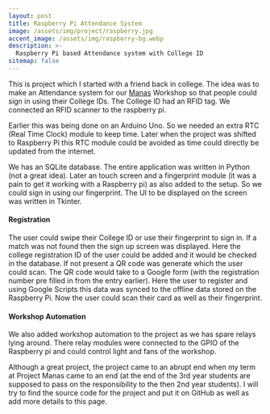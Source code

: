 ```yaml
---
layout: post
title: Raspberry Pi Attendance System
image: /assets/img/project/raspberry.jpg
accent_image: /assets/img/raspberry-bg.webp
description: >-
  Raspberry Pi based Attendance system with College ID
sitemap: false
---
```

This is project which I started with a friend back in college.
The idea was to make an Attendance system for our [Manas](https://projectmanas.in/) Workshop so that people could sign in using their College IDs.
The College ID had an RFID tag. We connected an RFID scanner to the raspberry pi.

Earlier this was being done on an Arduino Uno. So we needed an extra RTC (Real Time Clock) module to keep time. Later when the project was shifted to Raspberry Pi this RTC module could be avoided as time could directly be updated from the internet.

We has an SQLite database. The entire application was written in Python (not a great idea). Later an touch screen and a fingerprint module (it was a pain to get it working with a Raspberry pi) as also added to the setup. So we could sign in using our fingerprint. The UI to be displayed on the screen was written in Tkinter.

#### Registration
The user could swipe their College ID or use their fingerprint to sign in. If a match was not found then the sign up screen was displayed. Here the college registration ID of the user could be added and it would be checked in the database. If not present a QR code was generate which the user could scan. The QR code would take to a Google form (with the registration number pre filled in from the entry earlier). Here the user to register and using Google Scripts this data was synced to the offline data stored on the Raspberry Pi. Now the user could scan their card as well as their fingerprint.

#### Workshop Automation
We also added workshop automation to the project as we has spare relays lying around. There relay modules were connected to the GPIO of the Raspberry pi and could control light and fans of the workshop.

Although a great project, the project came to an abrupt end when my term at Project Manas came to an end (at the end of the 3rd year students are supposed to pass on the responsibility to the then 2nd year students). I will try to find the source code for the project and put it on GitHub as well as add more details to this page.
